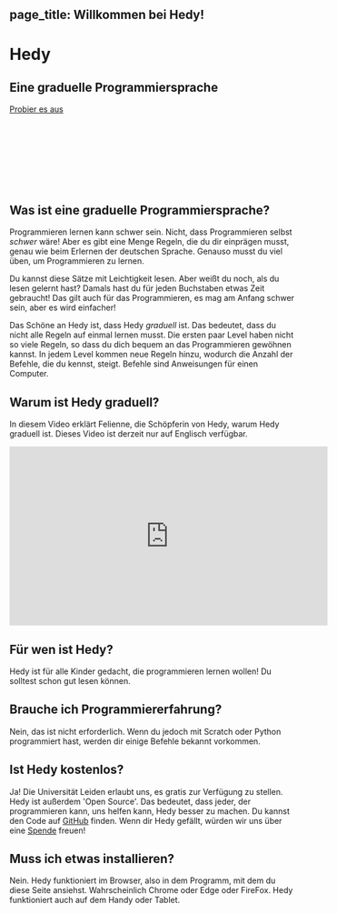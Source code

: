page_title: Willkommen bei Hedy!
---
<div class="-mx-16 -my-12 px-16 py-8 mb-8 bg-cover flex items-center" style="background-image: url(/images/header.jpg); height: 250px; position: relative;">
  <div class="flex-1">
    <h1 class="font-bold font-slab text-white text-6xl text-shadow-md tracking-wide">Hedy</h1>
    <h2 class="font-sans font-light text-white text-shadow-md tracking-wide my-1">Eine graduelle Programmiersprache</h2>
  </div>
  <div class="flex-none">
    <a class="green-btn text-white px-8 py-4" href="/hedy?lang=en">Probier es aus</a>
  </div>
</div>

## Was ist eine graduelle Programmiersprache?

Programmieren lernen kann schwer sein. 
Nicht, dass Programmieren selbst *schwer* wäre! 
Aber es gibt eine Menge Regeln, die du dir einprägen musst, genau wie beim Erlernen der deutschen Sprache.
Genauso musst du viel üben, um Programmieren zu lernen.

Du kannst diese Sätze mit Leichtigkeit lesen. 
Aber weißt du noch, als du lesen gelernt hast? 
Damals hast du für jeden Buchstaben etwas Zeit gebraucht!
Das gilt auch für das Programmieren, es mag am Anfang schwer sein, aber es wird einfacher!

Das Schöne an Hedy ist, dass Hedy *graduell* ist. 
Das bedeutet, dass du nicht alle Regeln auf einmal lernen musst.
Die ersten paar Level haben nicht so viele Regeln, so dass du dich bequem an das Programmieren gewöhnen kannst.
In jedem Level kommen neue Regeln hinzu, wodurch die Anzahl der Befehle, die du kennst, steigt. 
Befehle sind Anweisungen für einen Computer.

## Warum ist Hedy graduell?
In diesem Video erklärt Felienne, die Schöpferin von Hedy, warum Hedy graduell ist.
Dieses Video ist derzeit nur auf Englisch verfügbar.

<center>
<iframe width="560" height="315" src="https://www.youtube.com/embed/EdqT313rM40" frameborder="0" allow="accelerometer; autoplay; encrypted-media; gyroscope; picture-in-picture" allowfullscreen></iframe>
</center>

## Für wen ist Hedy?
Hedy ist für alle Kinder gedacht, die programmieren lernen wollen! 
Du solltest schon gut lesen können.

## Brauche ich Programmiererfahrung?
Nein, das ist nicht erforderlich. 
Wenn du jedoch mit Scratch oder Python programmiert hast, werden dir einige Befehle bekannt vorkommen.

## Ist Hedy kostenlos?
Ja! Die Universität Leiden erlaubt uns, es gratis zur Verfügung zu stellen. 
Hedy ist außerdem 'Open Source'. 
Das bedeutet, dass jeder, der programmieren kann, uns helfen kann, Hedy besser zu machen. 
Du kannst den Code auf [GitHub](https://github.com/Felienne/hedy) finden.
Wenn dir Hedy gefällt, würden wir uns über eine [Spende](https://www.steunleiden.nl/project/hedy?locale=en) freuen!

## Muss ich etwas installieren?
Nein. Hedy funktioniert im Browser, also in dem Programm, mit dem du diese Seite ansiehst. 
Wahrscheinlich Chrome oder Edge oder FireFox. 
Hedy funktioniert auch auf dem Handy oder Tablet.
